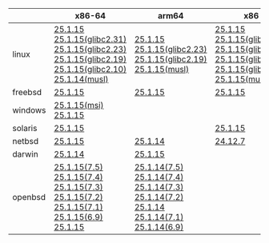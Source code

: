 ||x86-64|arm64|x86|ppc64le|armel|armv7|
| --- | --- | --- | --- | --- | --- | --- |
|linux|[25.1.15](https://github.com/roswell/sbcl_head/releases/download/25.1.15/sbcl-25.1.15-x86-64-linux-binary.tar.bz2)<br />[25.1.15(glibc2.31)](https://github.com/roswell/sbcl_head/releases/download/25.1.15/sbcl-25.1.15-x86-64-linux-glibc2.31-binary.tar.bz2)<br />[25.1.15(glibc2.23)](https://github.com/roswell/sbcl_head/releases/download/25.1.15/sbcl-25.1.15-x86-64-linux-glibc2.23-binary.tar.bz2)<br />[25.1.15(glibc2.19)](https://github.com/roswell/sbcl_head/releases/download/25.1.15/sbcl-25.1.15-x86-64-linux-glibc2.19-binary.tar.bz2)<br />[25.1.15(glibc2.10)](https://github.com/roswell/sbcl_head/releases/download/25.1.15/sbcl-25.1.15-x86-64-linux-glibc2.10-binary.tar.bz2)<br />[25.1.14(musl)](https://github.com/roswell/sbcl_head/releases/download/25.1.14/sbcl-25.1.14-x86-64-linux-musl-binary.tar.bz2)<br />|[25.1.15](https://github.com/roswell/sbcl_head/releases/download/25.1.15/sbcl-25.1.15-arm64-linux-binary.tar.bz2)<br />[25.1.15(glibc2.23)](https://github.com/roswell/sbcl_head/releases/download/25.1.15/sbcl-25.1.15-arm64-linux-glibc2.23-binary.tar.bz2)<br />[25.1.15(glibc2.19)](https://github.com/roswell/sbcl_head/releases/download/25.1.15/sbcl-25.1.15-arm64-linux-glibc2.19-binary.tar.bz2)<br />[25.1.15(musl)](https://github.com/roswell/sbcl_head/releases/download/25.1.15/sbcl-25.1.15-arm64-linux-musl-binary.tar.bz2)<br />|[25.1.15](https://github.com/roswell/sbcl_head/releases/download/25.1.15/sbcl-25.1.15-x86-linux-binary.tar.bz2)<br />[25.1.15(glibc2.31)](https://github.com/roswell/sbcl_head/releases/download/25.1.15/sbcl-25.1.15-x86-linux-glibc2.31-binary.tar.bz2)<br />[25.1.15(glibc2.23)](https://github.com/roswell/sbcl_head/releases/download/25.1.15/sbcl-25.1.15-x86-linux-glibc2.23-binary.tar.bz2)<br />[25.1.15(glibc2.19)](https://github.com/roswell/sbcl_head/releases/download/25.1.15/sbcl-25.1.15-x86-linux-glibc2.19-binary.tar.bz2)<br />[25.1.15(glibc2.10)](https://github.com/roswell/sbcl_head/releases/download/25.1.15/sbcl-25.1.15-x86-linux-glibc2.10-binary.tar.bz2)<br />[25.1.15(musl)](https://github.com/roswell/sbcl_head/releases/download/25.1.15/sbcl-25.1.15-x86-linux-musl-binary.tar.bz2)<br />|[25.1.15](https://github.com/roswell/sbcl_head/releases/download/25.1.15/sbcl-25.1.15-ppc64le-linux-binary.tar.bz2)<br />[25.1.15(glibc2.23)](https://github.com/roswell/sbcl_head/releases/download/25.1.15/sbcl-25.1.15-ppc64le-linux-glibc2.23-binary.tar.bz2)<br />[25.1.15(glibc2.19)](https://github.com/roswell/sbcl_head/releases/download/25.1.15/sbcl-25.1.15-ppc64le-linux-glibc2.19-binary.tar.bz2)<br />|[25.1.14](https://github.com/roswell/sbcl_head/releases/download/25.1.14/sbcl-25.1.14-armel-linux-binary.tar.bz2)<br />|[25.1.14](https://github.com/roswell/sbcl_head/releases/download/25.1.14/sbcl-25.1.14-armv7-linux-binary.tar.bz2)<br />|
|freebsd|[25.1.15](https://github.com/roswell/sbcl_head/releases/download/25.1.15/sbcl-25.1.15-x86-64-freebsd-binary.tar.bz2)<br />|[25.1.15](https://github.com/roswell/sbcl_head/releases/download/25.1.15/sbcl-25.1.15-arm64-freebsd-binary.tar.bz2)<br />|[25.1.15](https://github.com/roswell/sbcl_head/releases/download/25.1.15/sbcl-25.1.15-x86-freebsd-binary.tar.bz2)<br />||||
|windows|[25.1.15(msi)](https://github.com/roswell/sbcl_head/releases/download/25.1.15/sbcl-25.1.15-x86-64-windows-binary.msi)<br />[25.1.15](https://github.com/roswell/sbcl_head/releases/download/25.1.15/sbcl-25.1.15-x86-64-windows-binary.tar.bz2)<br />||||||
|solaris|[25.1.15](https://github.com/roswell/sbcl_head/releases/download/25.1.15/sbcl-25.1.15-x86-64-solaris-binary.tar.bz2)<br />||[25.1.15](https://github.com/roswell/sbcl_head/releases/download/25.1.15/sbcl-25.1.15-x86-solaris-binary.tar.bz2)<br />||||
|netbsd|[25.1.15](https://github.com/roswell/sbcl_head/releases/download/25.1.15/sbcl-25.1.15-x86-64-netbsd-binary.tar.bz2)<br />|[25.1.14](https://github.com/roswell/sbcl_head/releases/download/25.1.14/sbcl-25.1.14-arm64-netbsd-binary.tar.bz2)<br />|[24.12.7](https://github.com/roswell/sbcl_head/releases/download/24.12.7/sbcl-24.12.7-x86-netbsd-binary.tar.bz2)<br />||||
|darwin|[25.1.14](https://github.com/roswell/sbcl_head/releases/download/25.1.14/sbcl-25.1.14-x86-64-darwin-binary.tar.bz2)<br />|[25.1.15](https://github.com/roswell/sbcl_head/releases/download/25.1.15/sbcl-25.1.15-arm64-darwin-binary.tar.bz2)<br />|||||
|openbsd|[25.1.15(7.5)](https://github.com/roswell/sbcl_head/releases/download/25.1.15/sbcl-25.1.15-x86-64-openbsd-7.5-binary.tar.bz2)<br />[25.1.15(7.4)](https://github.com/roswell/sbcl_head/releases/download/25.1.15/sbcl-25.1.15-x86-64-openbsd-7.4-binary.tar.bz2)<br />[25.1.15(7.3)](https://github.com/roswell/sbcl_head/releases/download/25.1.15/sbcl-25.1.15-x86-64-openbsd-7.3-binary.tar.bz2)<br />[25.1.15(7.2)](https://github.com/roswell/sbcl_head/releases/download/25.1.15/sbcl-25.1.15-x86-64-openbsd-7.2-binary.tar.bz2)<br />[25.1.15(7.1)](https://github.com/roswell/sbcl_head/releases/download/25.1.15/sbcl-25.1.15-x86-64-openbsd-7.1-binary.tar.bz2)<br />[25.1.15(6.9)](https://github.com/roswell/sbcl_head/releases/download/25.1.15/sbcl-25.1.15-x86-64-openbsd-6.9-binary.tar.bz2)<br />[25.1.15](https://github.com/roswell/sbcl_head/releases/download/25.1.15/sbcl-25.1.15-x86-64-openbsd-binary.tar.bz2)<br />|[25.1.14(7.5)](https://github.com/roswell/sbcl_head/releases/download/25.1.14/sbcl-25.1.14-arm64-openbsd-7.5-binary.tar.bz2)<br />[25.1.14(7.4)](https://github.com/roswell/sbcl_head/releases/download/25.1.14/sbcl-25.1.14-arm64-openbsd-7.4-binary.tar.bz2)<br />[25.1.14(7.3)](https://github.com/roswell/sbcl_head/releases/download/25.1.14/sbcl-25.1.14-arm64-openbsd-7.3-binary.tar.bz2)<br />[25.1.14(7.2)](https://github.com/roswell/sbcl_head/releases/download/25.1.14/sbcl-25.1.14-arm64-openbsd-7.2-binary.tar.bz2)<br />[25.1.14](https://github.com/roswell/sbcl_head/releases/download/25.1.14/sbcl-25.1.14-arm64-openbsd-binary.tar.bz2)<br />[25.1.14(7.1)](https://github.com/roswell/sbcl_head/releases/download/25.1.14/sbcl-25.1.14-arm64-openbsd-7.1-binary.tar.bz2)<br />[25.1.14(6.9)](https://github.com/roswell/sbcl_head/releases/download/25.1.14/sbcl-25.1.14-arm64-openbsd-6.9-binary.tar.bz2)<br />|||||
